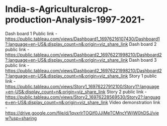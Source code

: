 # India-s-Agriculturalcrop-production-Analysis-1997-2021-
Dash board 1 Public link - https://public.tableau.com/views/Dashboard1_16976216107430/Dashboard1?:language=en-US&:display_count=n&:origin=viz_share_link
Dash board 2 public link -https://public.tableau.com/views/Dashboard2_16976221998210/Dashboard2?:language=en-US&:display_count=n&:origin=viz_share_link
Dash board 3 public link - https://public.tableau.com/views/Dashboard2_16976221998210/Dashboard2?:language=en-US&:display_count=n&:origin=viz_share_link
Story 1 public link - https://public.tableau.com/views/Story1_16976227912100/Story1?:language=en-US&:display_count=n&:origin=viz_share_link
Story 2 public link - https://public.tableau.com/views/Story2_16976228569530/Story2?:language=en-US&:display_count=n&:origin=viz_share_link
Video demonstration link - https://drive.google.com/file/d/1qyxrlrTOQjf0JJiMeTCMncYWjlW0hDSJ/view?usp=sharing
